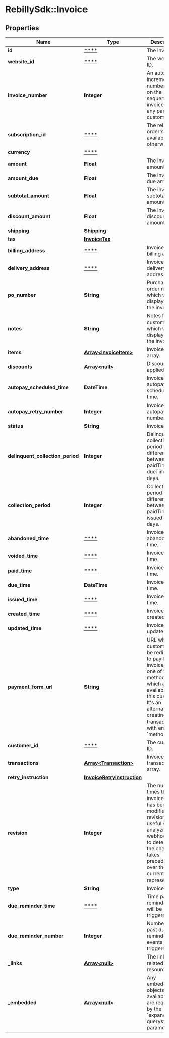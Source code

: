 # RebillySdk::Invoice

## Properties
Name | Type | Description | Notes
------------ | ------------- | ------------- | -------------
**id** | [****](.md) | The invoice ID. | [optional] 
**website_id** | [****](.md) | The website ID. | 
**invoice_number** | **Integer** | An auto-incrementing number based on the sequence of invoices for any particular customer. | [optional] 
**subscription_id** | [****](.md) | The related order&#x27;s ID if available, otherwise null. | [optional] 
**currency** | [****](.md) |  | 
**amount** | **Float** | The invoice&#x27;s amount. | [optional] 
**amount_due** | **Float** | The invoice&#x27;s due amount. | [optional] 
**subtotal_amount** | **Float** | The invoice&#x27;s subtotal amount. | [optional] 
**discount_amount** | **Float** | The invoice&#x27;s discounts amount. | [optional] 
**shipping** | [**Shipping**](Shipping.md) |  | [optional] 
**tax** | [**InvoiceTax**](InvoiceTax.md) |  | [optional] 
**billing_address** | [****](.md) | Invoice&#x27;s billing address. | [optional] 
**delivery_address** | [****](.md) | Invoice&#x27;s delivery address. | [optional] 
**po_number** | **String** | Purchase order number which will be displayed on the invoice. | [optional] 
**notes** | **String** | Notes for the customer which will be displayed on the invoice. | [optional] 
**items** | [**Array&lt;InvoiceItem&gt;**](InvoiceItem.md) | Invoice items array. | [optional] 
**discounts** | [**Array&lt;null&gt;**](.md) | Discounts applied. | [optional] 
**autopay_scheduled_time** | **DateTime** | Invoice autopay scheduled time. | [optional] 
**autopay_retry_number** | **Integer** | Invoice autopay retry number. | [optional] [default to 0]
**status** | **String** | Invoice status. | [optional] 
**delinquent_collection_period** | **Integer** | Delinquent collection period - difference between paidTime and dueTime in days. | [optional] 
**collection_period** | **Integer** | Collection period - difference between paidTime and issuedTime in days. | [optional] 
**abandoned_time** | [****](.md) | Invoice abandoned time. | [optional] 
**voided_time** | [****](.md) | Invoice voided time. | [optional] 
**paid_time** | [****](.md) | Invoice paid time. | [optional] 
**due_time** | **DateTime** | Invoice due time. | [optional] 
**issued_time** | [****](.md) | Invoice issued time. | [optional] 
**created_time** | [****](.md) | Invoice created time. | [optional] 
**updated_time** | [****](.md) | Invoice updated time. | [optional] 
**payment_form_url** | **String** | URL where the customer can be redirected to pay for the invoice with one of the methods which are available for this customer. It&#x27;s an alternative to creating a new transaction with empty &#x60;methods&#x60;.  | [optional] 
**customer_id** | [****](.md) | The customer ID. | 
**transactions** | [**Array&lt;Transaction&gt;**](Transaction.md) | Invoice transactions array. | [optional] 
**retry_instruction** | [**InvoiceRetryInstruction**](InvoiceRetryInstruction.md) |  | [optional] 
**revision** | **Integer** | The number of times the invoice data has been modified. The revision is useful when analyzing webhook data to determine if the change takes precedence over the current representation.  | [optional] 
**type** | **String** | Invoice type. | [optional] 
**due_reminder_time** | [****](.md) | Time past due reminder event will be triggered. | [optional] 
**due_reminder_number** | **Integer** | Number of past due reminder events triggered. | [optional] 
**_links** | [**Array&lt;null&gt;**](.md) | The links related to resource. | [optional] 
**_embedded** | [**Array&lt;null&gt;**](.md) | Any embedded objects available that are requested by the &#x60;expand&#x60; querystring parameter. | [optional] 

